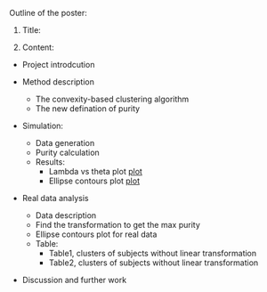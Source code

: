 Outline of the poster: 

1. Title: 


2. Content: 


* Project introdcution



* Method description
  + The convexity-based clustering algorithm
  + The new defination of purity

* Simulation: 
  + Data generation
  + Purity calculation
  + Results:
    + Lambda vs theta plot [plot](https://github.com/sakuramomo1005/Functional-data-analysis-draft/blob/master/Draft/purity%20with%20theta%20plot.png)
    + Ellipse contours plot [plot](https://github.com/sakuramomo1005/Functional-data-analysis-draft/blob/master/Draft/0.5.png)
    
* Real data analysis
  + Data description 
  + Find the transformation to get the max purity
  + Ellipse contours plot for real data
  + Table:
    - Table1, clusters of subjects without linear transformation
    - Table2, clusters of subjects without linear transformation

* Discussion and further work
